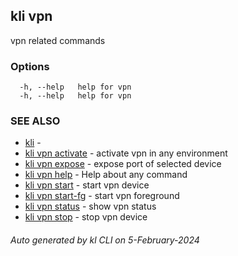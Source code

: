 ## kli vpn

vpn related commands



### Options

```
  -h, --help   help for vpn
  -h, --help   help for vpn
```

### SEE ALSO

* [kli](kli.md)  - 
* [kli vpn activate](kli_vpn_activate.md)  - activate vpn in any environment
* [kli vpn expose](kli_vpn_expose.md)  - expose port of selected device
* [kli vpn help](kli_vpn_help.md)  - Help about any command
* [kli vpn start](kli_vpn_start.md)  - start vpn device
* [kli vpn start-fg](kli_vpn_start-fg.md)  - start vpn foreground
* [kli vpn status](kli_vpn_status.md)  - show vpn status
* [kli vpn stop](kli_vpn_stop.md)  - stop vpn device

###### Auto generated by kl CLI on 5-February-2024
